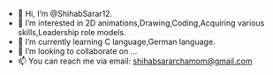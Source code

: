 - 👋 Hi, I’m @ShihabSarar12.
- 👀 I’m interested in 2D animations,Drawing,Coding,Acquiring various skills,Leadership role models.
- 🌱 I’m currently learning C language,German language.
- 💞️ I’m looking to collaborate on ...
- 📫 You can reach me via email: shihabsararchamom@gmail.com

<!---
ShihabSarar12/ShihabSarar12 is a ✨ special ✨ repository because its `README.md` (this file) appears on your GitHub profile.
You can click the Preview link to take a look at your changes.
--->
